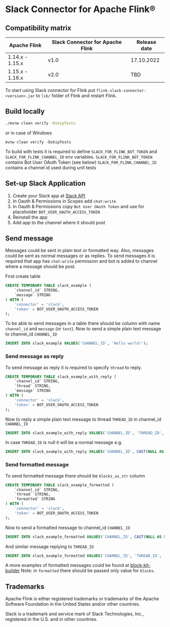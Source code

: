 # Slack Connector for Apache Flink®

## Compatibility matrix

| Apache Flink    | Slack Connector for Apache Flink | Release date |
|-----------------|----------------------------------|--------------|
| 1.14.x - 1.15.x | v1.0                             | 17.10.2022   |
| 1.15.x - 1.16.x | v2.0                             | TBD          |

To start using Slack connector for Flink put `flink-slack-connector-<version>.jar`
to `lib/` folder of Flink and restart Flink.

## Build locally
```bash
./mvnw clean verify -DskipTests
```
or in case of Windows
```
mvnw clean verify -DskipTests
```
To build with tests it is required to define `SLACK_FOR_FLINK_BOT_TOKEN` and `SLACK_FOR_FLINK_CHANNEL_ID` env variables.
`SLACK_FOR_FLINK_BOT_TOKEN` contains Bot User OAuth Token (see below)
`SLACK_FOR_FLINK_CHANNEL_ID` contains a channel id used during unit tests

## Set-up Slack Application
1. Create your Slack app at [Slack API](https://api.slack.com/apps)
2. In Oauth & Permissions in Scopes add `chat:write`
3. In Oauth & Permissions copy `Bot User OAuth Token` and use for placeholder `BOT_USER_OAUTH_ACCESS_TOKEN`
4. Reinstall the app
5. Add app to the channel where it should post 

## Send message

Messages could be sent in plain text or formatted way. Also, messages could be sent as normal messages or as replies.
To send messages it is required that app has `chat:write` permission and bot is added to channel where a message should be post.

First create table
```sql
CREATE TEMPORARY TABLE slack_example (
    `channel_id` STRING,
    `message` STRING 
) WITH (
    'connector' = 'slack',
    'token' = BOT_USER_OAUTH_ACCESS_TOKEN
);
```
To be able to send messages in a table there should be column with name `channel_id` and `message` (or `text`).
Now to send a simple plain text message to channel_id `CHANNEL_ID`
```sql
INSERT INTO slack_example VALUES('CHANNEL_ID', 'Hello world!');
```

### Send message as reply
To send message as reply it is required to specify `thread` to reply.
```sql
CREATE TEMPORARY TABLE slack_example_with_reply (
    `channel_id` STRING,
    `thread` STRING,
    `message` STRING 
) WITH (
    'connector' = 'slack',
    'token' = BOT_USER_OAUTH_ACCESS_TOKEN
);
```
Now to reply a simple plain text message to thread `THREAD_ID` in channel_id `CHANNEL_ID`
```sql
INSERT INTO slack_example_with_reply VALUES('CHANNEL_ID', 'THREAD_ID', 'Hello world!');
```
In case `THREAD_ID` is null it will be a normal message e.g.
```sql
INSERT INTO slack_example_with_reply VALUES('CHANNEL_ID', CAST(NULL AS STRING), 'Hello world!');
```

### Send formatted message
To send formatted message there should be `blocks_as_str` column
```sql
CREATE TEMPORARY TABLE slack_example_formatted (
    `channel_id` STRING,
    `thread` STRING,
    `formatted` STRING 
) WITH (
    'connector' = 'slack',
    'token' = BOT_USER_OAUTH_ACCESS_TOKEN
);
```
Now to send a formatted message to channel_id `CHANNEL_ID`
```sql
INSERT INTO slack_example_formatted VALUES('CHANNEL_ID', CAST(NULL AS STRING), '[{"type": "divider"}]');
```
And similar message replying to `THREAD_ID`
```sql
INSERT INTO slack_example_formatted VALUES('CHANNEL_ID', 'THREAD_ID', '[{"type": "divider"}]');
```

A more examples of formatted messages could be found at [block-kit-builder](https://app.slack.com/block-kit-builder)
Note: in `formatted` there should be passed only value for `blocks`.

## Trademarks

Apache Flink is either registered trademarks or trademarks of the Apache Software Foundation in the United States and/or other countries.

Slack is a trademark and service mark of Slack Technologies, Inc., registered in the U.S. and in other countries.
